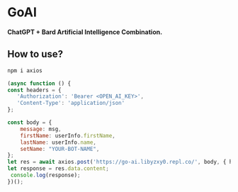 # GoAI
**ChatGPT + Bard Artificial Intelligence Combination.**

## How to use?
```sh
npm i axios
```

```javascript
(async function () {
const headers = {
   'Authorization': 'Bearer <OPEN_AI_KEY>',
   'Content-Type': 'application/json'
};

const body = {
    message: msg,
    firstName: userInfo.firstName,
    lastName: userInfo.name,
    setName: "YOUR-BOT-NAME",
};
let res = await axios.post('https://go-ai.libyzxy0.repl.co/', body, { headers });
let response = res.data.content;
 console.log(response);
})();
```
